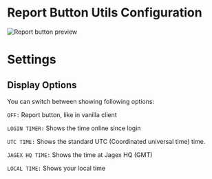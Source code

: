 # Report Button Utils Configuration

![Report button preview](https://i.imgur.com/mFvT5gD.png)

# Settings
## Display Options

You can switch between showing following options:

`OFF:`
 Report button, like in vanilla client

`LOGIN TIMER:`
 Shows the time online since login

`UTC TIME:`
 Shows the standard UTC (Coordinated universal time) time.

`JAGEX HQ TIME:`
 Shows the time at Jagex HQ (GMT)

`LOCAL TIME:`
 Shows your local time
